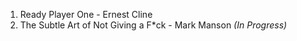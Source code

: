 1. Ready Player One - Ernest Cline
2. The Subtle Art of Not Giving a F\*ck - Mark Manson *(In Progress)*

